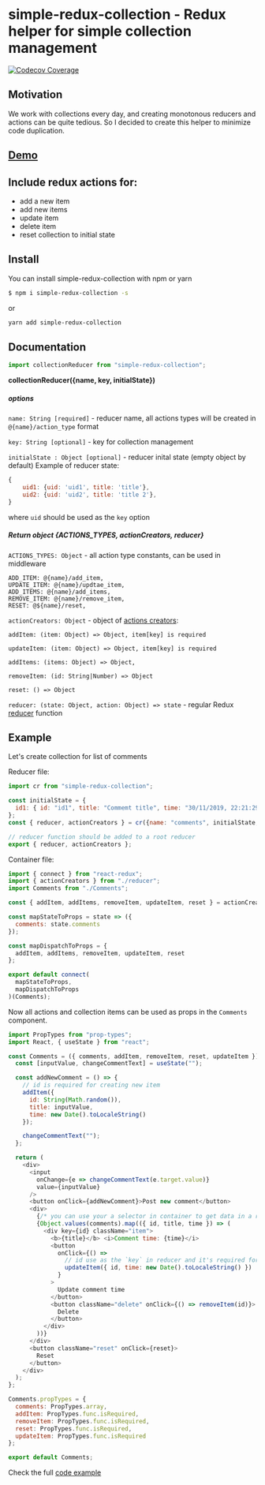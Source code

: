 # simple-redux-collection - Redux helper for simple collection management
[![Codecov Coverage](https://img.shields.io/codecov/c/github/volodymyrl/simple-redux-collection/master.svg)](https://codecov.io/gh/volodymyrl/simple-redux-collection/)

## Motivation

We work with collections every day, and creating monotonous reducers and actions can be quite tedious. So I decided to create this helper to minimize code duplication.

## [Demo](https://codesandbox.io/s/simple-redux-collection-264my)

## Include redux actions for:
* add a new item
* add new items
* update item
* delete item
* reset collection to initial state

## Install
You can install simple-redux-collection with npm or yarn
```sh
$ npm i simple-redux-collection -s 
```
or 
```sh
yarn add simple-redux-collection
```
## Documentation
```js
import collectionReducer from "simple-redux-collection";
```

**collectionReducer({name, key, initialState})**

##### options
`name: String [required]` - reducer name, all actions types will be created in `@{name}/action_type` format

`key: String [optional]` - key for collection management

`initialState : Object [optional]` - reducer inital state (empty object by default)
Example of reducer state: 
```js
{
    uid1: {uid: 'uid1', title: 'title'},
    uid2: {uid: 'uid2', title: 'title 2'},
}
```
where `uid` should be used as the `key` option



##### Return object **{ACTIONS_TYPES, actionCreators, reducer}**

`ACTIONS_TYPES: Object`  - all action type constants, can be used in middleware 

    ADD_ITEM: @{name}/add_item,
    UPDATE_ITEM: @{name}/updtae_item,
    ADD_ITEMS: @{name}/add_items,
    REMOVE_ITEM: @{name}/remove_item,
    RESET: @${name}/reset,



`actionCreators: Object` - object of [actions creators](https://redux.js.org/basics/actions#action-creators):

    addItem: (item: Object) => Object, item[key] is required

    updateItem: (item: Object) => Object, item[key] is required

    addItems: (items: Object) => Object, 

    removeItem: (id: String|Number) => Object

    reset: () => Object


`reducer: (state: Object, action: Object) => state` - regular Redux [reducer](https://redux.js.org/basics/reducers) function


## Example
Let's create collection for list of comments

Reducer file:
```js
import cr from "simple-redux-collection";

const initialState = {
  id1: { id: "id1", title: "Commemt title", time: "30/11/2019, 22:21:29" }
};
const { reducer, actionCreators } = cr({name: "comments", initialState, key: 'id'});

// reducer function should be added to a root reducer
export { reducer, actionCreators };
```

Container file:

```js
import { connect } from "react-redux";
import { actionCreators } from "./reducer";
import Comments from "./Comments";

const { addItem, addItems, removeItem, updateItem, reset } = actionCreators;

const mapStateToProps = state => ({
  comments: state.comments
});

const mapDispatchToProps = {
  addItem, addItems, removeItem, updateItem, reset
};

export default connect(
  mapStateToProps,
  mapDispatchToProps
)(Comments);
```

Now all actions and collection items can be used as props in the `Comments` component.


```js
import PropTypes from "prop-types";
import React, { useState } from "react";

const Comments = ({ comments, addItem, removeItem, reset, updateItem }) => {
  const [inputValue, changeCommentText] = useState("");

  const addNewComment = () => {
    // id is required for creating new item
    addItem({
      id: String(Math.random()),
      title: inputValue,
      time: new Date().toLocaleString()
    });

    changeCommentText("");
  };

  return (
    <div>
      <input
        onChange={e => changeCommentText(e.target.value)}
        value={inputValue}
      />
      <button onClick={addNewComment}>Post new comment</button>
      <div>
      	{/* you can use your a selector in container to get data in a required format */}
        {Object.values(comments).map(({ id, title, time }) => (
          <div key={id} className="item">
            <b>{title}</b> <i>Comment time: {time}</i>
            <button
              onClick={() =>
				// id use as the `key` in reducer and it's required for updating item
                updateItem({ id, time: new Date().toLocaleString() })
              }
            >
              Update comment time
            </button>
            <button className="delete" onClick={() => removeItem(id)}>
              Delete
            </button>
          </div>
        ))}
      </div>
      <button className="reset" onClick={reset}>
        Reset
      </button>
    </div>
  );
};

Comments.propTypes = {
  comments: PropTypes.array,
  addItem: PropTypes.func.isRequired,
  removeItem: PropTypes.func.isRequired,
  reset: PropTypes.func.isRequired,
  updateItem: PropTypes.func.isRequired
};

export default Comments;

```


Check the full [code example](https://codesandbox.io/s/simple-redux-collection-264my)


